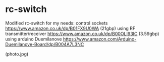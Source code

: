 # rc-switch

Modified rc-switch for my needs:
control sockets https://www.amazon.co.uk/dp/B01FX9U0WA (21gbp)
using RF transmitter/receiver https://www.amazon.co.uk/dp/B00OLI93IC (3.59gbp)
using arduino Duemilanove https://www.amazon.com/Arduino-Duemilanove-Board/dp/B004A7L3NC 

(photo.jpg)
